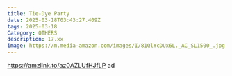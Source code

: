 ```yaml
---
title: Tie-Dye Party
date: 2025-03-18T03:43:27.409Z
tags: 2025-03-18
Category: OTHERS
description: 17.xx
image: https://m.media-amazon.com/images/I/81QlYcDUx6L._AC_SL1500_.jpg
---
```

https://amzlink.to/az0AZLUfHJfLP   ad